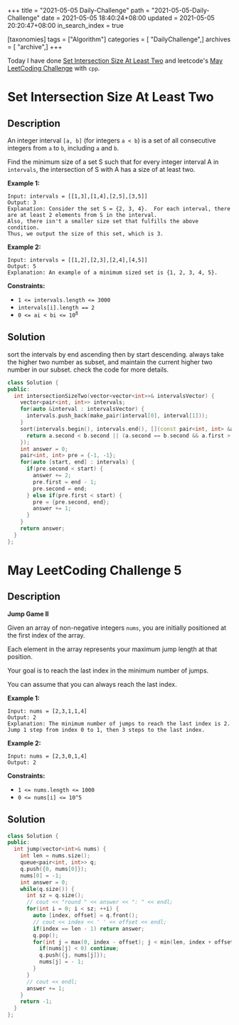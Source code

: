+++
title = "2021-05-05 Daily-Challenge"
path = "2021-05-05-Daily-Challenge"
date = 2021-05-05 18:40:24+08:00
updated = 2021-05-05 20:20:47+08:00
in_search_index = true

[taxonomies]
tags = ["Algorithm"]
categories = [ "DailyChallenge",]
archives = [ "archive",]
+++

Today I have done [Set Intersection Size At Least Two](https://leetcode.com/problems/set-intersection-size-at-least-two/) and leetcode's [May LeetCoding Challenge](https://leetcode.com/explore/challenge/card/may-leetcoding-challenge-2021/598/week-1-may-1st-may-7th/3732/) with `cpp`.

<!-- more -->

# Set Intersection Size At Least Two

## Description

An integer interval `[a, b]` (for integers `a < b`) is a set of all consecutive integers from `a` to `b`, including `a` and `b`.

Find the minimum size of a set S such that for every integer interval A in `intervals`, the intersection of S with A has a size of at least two.

 

**Example 1:**

```
Input: intervals = [[1,3],[1,4],[2,5],[3,5]]
Output: 3
Explanation: Consider the set S = {2, 3, 4}.  For each interval, there are at least 2 elements from S in the interval.
Also, there isn't a smaller size set that fulfills the above condition.
Thus, we output the size of this set, which is 3.
```

**Example 2:**

```
Input: intervals = [[1,2],[2,3],[2,4],[4,5]]
Output: 5
Explanation: An example of a minimum sized set is {1, 2, 3, 4, 5}.
```

 

**Constraints:**

- `1 <= intervals.length <= 3000`
- `intervals[i].length == 2`
- <code>0 <= ai < bi <= 10<sup>8</sup></code>

## Solution

sort the intervals by end ascending then by start descending. always take the higher two number as subset, and maintain the current higher two number in our subset. check the code for more details.

``` cpp
class Solution {
public:
  int intersectionSizeTwo(vector<vector<int>>& intervalsVector) {
    vector<pair<int, int>> intervals;
    for(auto &interval : intervalsVector) {
      intervals.push_back(make_pair(interval[0], interval[1]));
    }
    sort(intervals.begin(), intervals.end(), [](const pair<int, int> &a, const pair<int, int> &b) {
      return a.second < b.second || (a.second == b.second && a.first > b.first);
    });
    int answer = 0;
    pair<int, int> pre = {-1, -1};
    for(auto [start, end] : intervals) {
      if(pre.second < start) {
        answer += 2;
        pre.first = end - 1;
        pre.second = end;
      } else if(pre.first < start) {
        pre = {pre.second, end};
        answer += 1;
      }
    }
    return answer;
  }
};
```

# May LeetCoding Challenge 5

## Description

**Jump Game II**

Given an array of non-negative integers `nums`, you are initially positioned at the first index of the array.

Each element in the array represents your maximum jump length at that position.

Your goal is to reach the last index in the minimum number of jumps.

You can assume that you can always reach the last index.

 

**Example 1:**

```
Input: nums = [2,3,1,1,4]
Output: 2
Explanation: The minimum number of jumps to reach the last index is 2. Jump 1 step from index 0 to 1, then 3 steps to the last index.
```

**Example 2:**

```
Input: nums = [2,3,0,1,4]
Output: 2
```

 

**Constraints:**

- `1 <= nums.length <= 1000`
- `0 <= nums[i] <= 10^5`

## Solution

``` cpp
class Solution {
public:
  int jump(vector<int>& nums) {
    int len = nums.size();
    queue<pair<int, int>> q;
    q.push({0, nums[0]});
    nums[0] = -1;
    int answer = 0;
    while(q.size()) {
      int sz = q.size();
      // cout << "round " << answer << ": " << endl;
      for(int i = 0; i < sz; ++i) {
        auto [index, offset] = q.front();
        // cout << index << ' ' << offset << endl;
        if(index == len - 1) return answer;
        q.pop();
        for(int j = max(0, index - offset); j < min(len, index + offset + 1); ++j) {
          if(nums[j] < 0) continue;
          q.push({j, nums[j]});
          nums[j] = - 1;
        }
      }
      // cout << endl;
      answer += 1;
    }
    return -1;
  }
};
```
